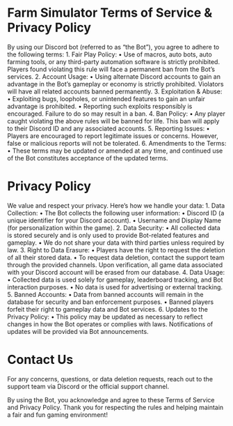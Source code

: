 # Farm Simulator Terms of Service & Privacy Policy
By using our Discord bot (referred to as “the Bot”), you agree to adhere to the following terms:
	1.	Fair Play Policy:
	•	Use of macros, auto bots, auto farming tools, or any third-party automation software is strictly prohibited. Players found violating this rule will face a permanent ban from the Bot’s services.
	2.	Account Usage:
	•	Using alternate Discord accounts to gain an advantage in the Bot’s gameplay or economy is strictly prohibited. Violators will have all related accounts banned permanently.
	3.	Exploitation & Abuse:
	•	Exploiting bugs, loopholes, or unintended features to gain an unfair advantage is prohibited.
	•	Reporting such exploits responsibly is encouraged. Failure to do so may result in a ban.
	4.	Ban Policy:
	•	Any player caught violating the above rules will be banned for life. This ban will apply to their Discord ID and any associated accounts.
	5.	Reporting Issues:
	•	Players are encouraged to report legitimate issues or concerns. However, false or malicious reports will not be tolerated.
	6.	Amendments to the Terms:
	•	These terms may be updated or amended at any time, and continued use of the Bot constitutes acceptance of the updated terms.

# Privacy Policy

We value and respect your privacy. Here’s how we handle your data:
	1.	Data Collection:
	•	The Bot collects the following user information:
	•	Discord ID (a unique identifier for your Discord account).
	•	Username and Display Name (for personalization within the game).
	2.	Data Security:
	•	All collected data is stored securely and is only used to provide Bot-related features and gameplay.
	•	We do not share your data with third parties unless required by law.
	3.	Right to Data Erasure:
	•	Players have the right to request the deletion of all their stored data.
	•	To request data deletion, contact the support team through the provided channels. Upon verification, all game data associated with your Discord account will be erased from our database.
	4.	Data Usage:
	•	Collected data is used solely for gameplay, leaderboard tracking, and Bot interaction purposes.
	•	No data is used for advertising or external tracking.
	5.	Banned Accounts:
	•	Data from banned accounts will remain in the database for security and ban enforcement purposes.
	•	Banned players forfeit their right to gameplay data and Bot services.
	6.	Updates to the Privacy Policy:
	•	This policy may be updated as necessary to reflect changes in how the Bot operates or complies with laws. Notifications of updates will be provided via Bot announcements.

# Contact Us

For any concerns, questions, or data deletion requests, reach out to the support team via Discord or the official support channel.

By using the Bot, you acknowledge and agree to these Terms of Service and Privacy Policy. Thank you for respecting the rules and helping maintain a fair and fun gaming environment!
